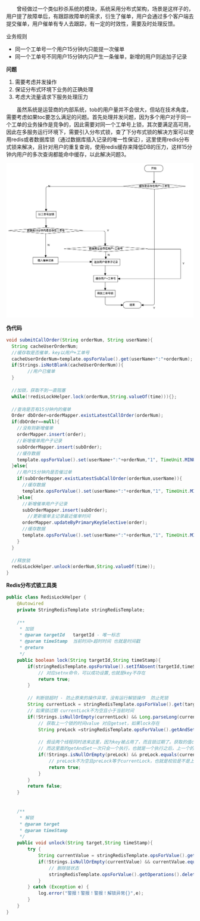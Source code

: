 　　曾经做过一个类似秒杀系统的模块，系统采用分布式架构，场景是这样子的，用户提了故障单后，有跟踪故障单的需求，衍生了催单，用户会通过多个客户端去提交催单，用户催单有专人去跟踪，有一定的时效性，需要及时处理反馈。

<!--more-->

业务规则

* 同一个工单号一个用户15分钟内只能提一次催单
* 同一个工单号不同用户15分钟内只产生一条催单，新增的用户则追加子记录

**问题**

1. 需要考虑并发操作
2. 保证分布式环境下业务的正确处理
3. 考虑大流量请求下服务处理压力

　　虽然系统是运营商的内部系统，tob的用户量并不会很大，但站在技术角度，需要考虑如果toc要怎么满足的问题。首先处理并发问题，因为多个用户对于同一个工单的业务操作是竞争的，因此需要对同一个工单号上锁，其次要满足高可用，因此在多服务运行环境下，需要引入分布式锁，查了下分布式锁的解决方案可以使用redis或者数据库锁（通过数据库插入记录的唯一性保证），这里使用redis分布式锁来解决，且针对用户的重复查询，使用redis缓存来降低DB的压力，这样15分钟内用户的多次查询都能命中缓存，以此解决问题3。

![流程图](https://github.com/mokitkira/order/blob/master/img/%E7%94%A8%E6%88%B7%E5%B9%B6%E5%8F%91%E5%82%AC%E5%8D%95%E6%B5%81%E7%A8%8B.png)

**伪代码**

```java
void submitCallOrder(String orderNum, String userName){
  String cacheUserOrderNum;
  //缓存取是否催单，key以用户+工单号
  cacheUserOrderNum=template.opsForValue().get(userName+":"+orderNum);
  if(Strings.isNotBlank(cacheUserOrderNum)){
		//用户已催单
  }
  
  //加锁，获取不到一直阻塞
  while(!redisLockHelper.lock(orderNum,String.valueOf(time))){};

  //查询是否有15分钟内的催单
  Order dbOrder=orderMapper.existLatestCallOrder(orderNum);
  if(dbOrder==null){
    //没有则新增催单
    orderMapper.insert(order);
    //新增催单用户子记录
    subOrderMapper.insert(subOrder);
    //缓存数据
    template.opsForValue().set(userName+":"+orderNum,"1", TimeUnit.MINUTES.toMinutes(15));
  }else{
    //用户15分钟内是否催过单
    if(subOrderMapper.existLatestSubCallOrder(orderNum,userName)){
      //缓存数据
      template.opsForValue().set(userName+":"+orderNum,"1", TimeUnit.MINUTES.toMinutes(15));
    }else{
      //新增催单用户子记录
      subOrderMapper.insert(subOrder);
   		//更新催单主记录最近催单时间
      orderMapper.updateByPrimaryKeySelective(order);
      //缓存数据
      template.opsForValue().set(userName+":"+orderNum,"1", TimeUnit.MINUTES.toMinutes(15));
    }
  }
  
  //释放锁
  redisLockHelper.unlock(orderNum,String.valueOf(time));
}
```

**Redis分布式锁工具类**

```java
public class RedisLockHelper {
    @Autowired
    private StringRedisTemplate stringRedisTemplate;

    /**
     * 加锁
     * @param targetId   targetId - 唯一标志
     * @param timeStamp  当前时间+超时时间 也就是时间戳
     * @return
     */
    public boolean lock(String targetId,String timeStamp){
        if(stringRedisTemplate.opsForValue().setIfAbsent(targetId,timeStamp)){
            // 对应setnx命令，可以成功设置,也就是key不存在
            return true;
        }

        // 判断锁超时 - 防止原来的操作异常，没有运行解锁操作  防止死锁
        String currentLock = stringRedisTemplate.opsForValue().get(targetId);
        // 如果锁过期 currentLock不为空且小于当前时间
        if(!Strings.isNullOrEmpty(currentLock) && Long.parseLong(currentLock) < System.currentTimeMillis()){
            // 获取上一个锁的时间value 对应getset，如果lock存在
            String preLock =stringRedisTemplate.opsForValue().getAndSet(targetId,timeStamp);

            // 假设两个线程同时进来这里，因为key被占用了，而且锁过期了。获取的值currentLock=A(get取的旧的值肯定是一样的),两个线程的timeStamp都是B,key都是K.锁时间已经过期了。
            // 而这里面的getAndSet一次只会一个执行，也就是一个执行之后，上一个的timeStamp已经变成了B。只有一个线程获取的上一个值会是A，另一个线程拿到的值是B。
            if(!Strings.isNullOrEmpty(preLock) && preLock.equals(currentLock) ){
                // preLock不为空且preLock等于currentLock，也就是校验是不是上个对应的商品时间戳，也是防止并发
                return true;
            }
        }
        return false;
    }


    /**
     * 解锁
     * @param target
     * @param timeStamp
     */
    public void unlock(String target,String timeStamp){
        try {
            String currentValue = stringRedisTemplate.opsForValue().get(target);
            if(!Strings.isNullOrEmpty(currentValue) && currentValue.equals(timeStamp) ){
                // 删除锁状态
                stringRedisTemplate.opsForValue().getOperations().delete(target);
            }
        } catch (Exception e) {
            log.error("警报！警报！警报！解锁异常{}",e);
        }
    }
}
```

